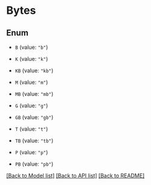 # Bytes

## Enum


* `B` (value: `"b"`)

* `K` (value: `"k"`)

* `KB` (value: `"kb"`)

* `M` (value: `"m"`)

* `MB` (value: `"mb"`)

* `G` (value: `"g"`)

* `GB` (value: `"gb"`)

* `T` (value: `"t"`)

* `TB` (value: `"tb"`)

* `P` (value: `"p"`)

* `PB` (value: `"pb"`)


[[Back to Model list]](../README.md#documentation-for-models) [[Back to API list]](../README.md#documentation-for-api-endpoints) [[Back to README]](../README.md)


